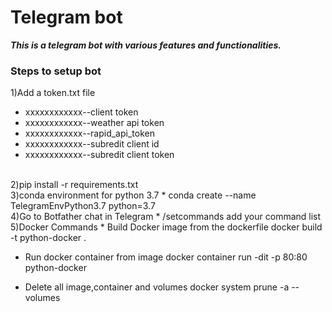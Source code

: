 # Telegram bot
 <b><i>This is a telegram bot with various features and functionalities.</i></b>

### Steps to setup bot
1)Add a token.txt file 
<br>
* xxxxxxxxxxxx--client token
* xxxxxxxxxxxx--weather api token
* xxxxxxxxxxxx--rapid_api_token
* xxxxxxxxxxxx--subredit client id
* xxxxxxxxxxxx--subredit client token
<br>
2)pip install -r requirements.txt
<br>
3)conda environment for python 3.7
* conda create --name TelegramEnvPython3.7 python=3.7
<br>
4)Go to Botfather chat in Telegram
* /setcommands add your command list
<br>
5)Docker Commands
* Build Docker image from the dockerfile
docker build -t python-docker . 

* Run docker container from image
docker container run -dit -p 80:80 python-docker

* Delete all image,container and volumes
docker system prune -a --volumes
